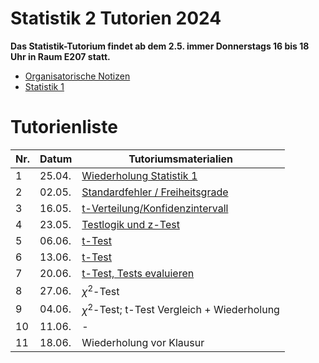 # Statistik 2 Tutorien 2024

**Das Statistik-Tutorium findet ab dem 2.5. immer Donnerstags 16 bis 18 Uhr in Raum E207 statt.**

- [Organisatorische Notizen](0_Orga.md)
- [Statistik 1](https://thhaase.github.io/Tutorium_Wiederholung_Statistik_1/)

# Tutorienliste

| Nr.  | Datum  | Tutoriumsmaterialien                                                    |
| ---- | ------ | ------------------------------------------------------------------------|
| 1    | 25.04. | [Wiederholung Statistik 1](1_Wiederholung.md)                           |
| 2    | 02.05. | [Standardfehler / Freiheitsgrade](2_Standardfehler.md)                  |
| 3    | 16.05. | [t-Verteilung/Konfidenzintervall](3_Konfidenzintervall.md)              |
| 4    | 23.05. | [Testlogik und z-Test](4_Testlogik_z_test.md)                           |
| 5    | 06.06. | [t-Test](5_t_test.md)                                                   |
| 6    | 13.06. | [t-Test](6_t_test.md)                                                   |
| 7    | 20.06. | [t-Test, Tests evaluieren](7_t_test_evaluation.md)                      |
| 8    | 27.06. | $\chi^2$-Test                                                           |
| 9    | 04.06. | $\chi^2$-Test; t-Test Vergleich + Wiederholung                          |
| 10   | 11.06. | -                                                                       |
| 11   | 18.06. | Wiederholung vor Klausur                                                |

